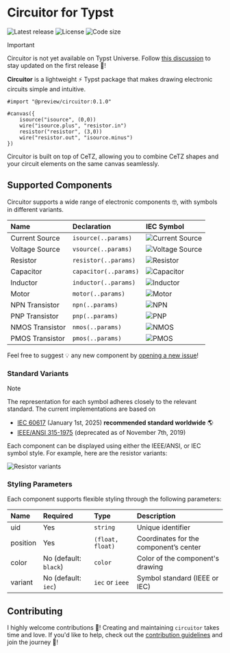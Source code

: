 # Circuitor for Typst

![Latest release](https://img.shields.io/github/v/release/l0uisgrange/circuitor?include_prereleases&style=flat-square&logo=typst&color=%23239dad)
![License](https://img.shields.io/github/license/l0uisgrange/circuitor?style=flat-square)
![Code size](https://img.shields.io/github/languages/code-size/l0uisgrange/circuitor?style=flat-square)

> [!IMPORTANT]
> Circuitor is not yet available on Typst Universe. Follow [this discussion](https://github.com/l0uisgrange/circuitor/discussions/2) to stay updated on the first release 🌟!

**Circuitor** is a lightweight ⚡️ Typst package that makes drawing electronic circuits simple and intuitive.

```typst
#import "@preview/circuitor:0.1.0"

#canvas({
    isource("isource", (0,0))
    wire("isource.plus", "resistor.in")
    resistor("resistor", (3,0))
    wire("resistor.out", "isource.minus")
})
```

Circuitor is built on top of CeTZ, allowing you to combine CeTZ shapes and your circuit elements on the same canvas seamlessly.

## Supported Components

Circuitor supports a wide range of electronic components 🤓, with symbols in different variants.

| Name            | Declaration           | IEC Symbol                                |
|:----------------|:----------------------|:--------------------------------------|
| Current Source  | `isource(..params)`   | ![Current Source](assets/isource.png) |
| Voltage Source  | `vsource(..params)`   | ![Voltage Source](assets/vsource.png) |
| Resistor        | `resistor(..params)`  | ![Resistor](assets/resistor.png)      |
| Capacitor       | `capacitor(..params)` | ![Capacitor](assets/resistor.png)     |
| Inductor        | `inductor(..params)`  | ![Inductor](assets/inductor.png)      |
| Motor           | `motor(..params)`     | ![Motor](assets/inductor.png)         |
| NPN Transistor  | `npn(..params)`       | ![NPN](assets/nmos.png)               |
| PNP Transistor  | `pnp(..params)`       | ![PNP](assets/pmos.png)               |
| NMOS Transistor | `nmos(..params)`      | ![NMOS](assets/nmos.png)              |
| PMOS Transistor | `pmos(..params)`      | ![PMOS](assets/pmos.png)              |

Feel free to suggest 💡 any new component by [opening a new issue](https://github.com/l0uisgrange/circuitor/issues/new?template=new_component.yml)!

### Standard Variants

> [!NOTE]
> The representation for each symbol adheres closely to the relevant standard. The current implementations are based on
> - [IEC 60617](https://webstore.iec.ch/en/publication/2723) (January 1st, 2025) **recommended standard worldwide** 🌎
> - [IEEE/ANSI 315-1975](https://standards.ieee.org/ieee/315/515/) (deprecated as of November 7th, 2019)

Each component can be displayed using either the IEEE/ANSI, or IEC symbol style. For example, here are the resistor variants:

![Resistor variants](assets/resistor.png)


### Styling Parameters

Each component supports flexible styling through the following parameters:

| Name     | Required | Type                     | Description                            |
|:---------|:---------|:-------------------------|:---------------------------------------|
| uid      | Yes      | `string`                 | Unique identifier                      |
| position | Yes      | `(float, float)`         | Coordinates for the component’s center |
| color    | No (default: `black`)       | `color`                  | Color of the component's drawing       |
| variant  | No (default: `iec`)       | `iec` or `ieee`          | Symbol standard (IEEE or IEC)         |

## Contributing

I highly welcome contributions 🌱! Creating and maintaining `circuitor` takes time and love. If you'd like to help, check out the [contribution guidelines](CONTRIBUTING.md) and join the journey 🤩!
